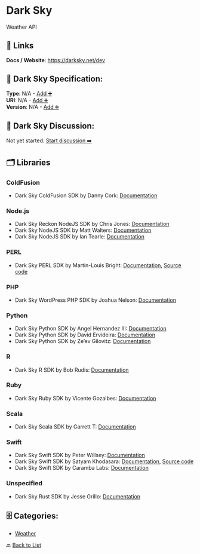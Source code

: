 # Dark Sky

Weather API

##  🔗 Links
**Docs / Website**: https://darksky.net/dev

## 🧬 Dark Sky Specification:
**Type**: N/A - [Add ➕](https://github.com/apis-list/apis-list/edit/main/apis.yaml#L4598)  
**URI**: N/A - [Add ➕](https://github.com/apis-list/apis-list/edit/main/apis.yaml#L4598)  
**Version**: N/A - [Add ➕](https://github.com/apis-list/apis-list/edit/main/apis.yaml#L4598)

## 💬 Dark Sky Discussion:
Not yet started. [Start discussion ➡️](https://github.com/apis-list/apis-list/discussions/new)

## 🗂️ Libraries
### ColdFusion
- Dark Sky ColdFusion SDK by Danny Cork: [Documentation](https://github.com/DannyCork/ForecastCFML)
### Node.js
- Dark Sky Reckon NodeJS SDK by Chris Jones: [Documentation](https://github.com/jonezy/reckon/)
- Dark Sky NodeJS SDK by Matt Walters: [Documentation](https://github.com/mateodelnorte/forecast.io)
- Dark Sky NodeJS SDK by Ian Tearle: [Documentation](https://github.com/iantearle/forecast.io-javascript-api)
### PERL
- Dark Sky PERL SDK by Martin-Louis Bright: [Documentation](http://search.cpan.org/~martyloo/Forecast-IO-0.21/lib/Forecast/IO.pm), [Source code](https://github.com/mlbright/Forecast-IO)
### PHP
- Dark Sky WordPress PHP SDK by Joshua Nelson: [Documentation](https://github.com/joshuadavidnelson/wp-darksky)
### Python
- Dark Sky Python SDK by Angel Hernandez III: [Documentation](https://github.com/bitpixdigital/forecastiopy3)
- Dark Sky Python SDK by David Ervideira: [Documentation](https://github.com/dvdme/forecastiopy)
- Dark Sky Python SDK by Ze’ev Gilovitz: [Documentation](https://github.com/ZeevG/python-forecast.io)
### R
- Dark Sky R SDK by Bob Rudis: [Documentation](https://github.com/hrbrmstr/darksky)
### Ruby
- Dark Sky Ruby SDK by Vicente Gozalbes: [Documentation](https://github.com/vigosan/forecast_io)
### Scala
- Dark Sky Scala SDK by Garrett T: [Documentation](https://github.com/film42/forecast-io-scala)
### Swift
- Dark Sky Swift SDK by Peter Willsey: [Documentation](https://github.com/pwillsey/ForecastIOClient)
- Dark Sky Swift SDK by Satyam Khodasara: [Documentation](https://darksky.net/dev/docs/libraries), [Source code](https://github.com/sxg/ForecastIO)
- Dark Sky Swift SDK by Caramba Labs: [Documentation](https://github.com/carambalabs/DarkSkyKit)
### Unspecified
- Dark Sky Rust SDK by Jesse Grillo: [Documentation](https://github.com/jgrillo/forecast-rs)


## 🗄️ Categories:
- [Weather](https://github.com/apis-list/apis-list#weather-)

🔙  [Back to List](https://github.com/apis-list/apis-list)
